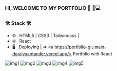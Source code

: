 ### HI, WELCOME TO MY PORTFOLIO  💼 🤝💻 



<h3>🛠 Stack 🛠 </h3>

- 🌐 &nbsp; HTML5 | CSS3 | Tailwindcss |
- 🌐 &nbsp; React 
- 🖥 &nbsp; Deploying | => <a https://portfolio-git-main-doralysantander.vercel.app/> Portfolio with React</a>

![img1](https://user-images.githubusercontent.com/86391179/162661510-f45e4261-a493-4bf1-8176-e9b321143e69.png)
![img2](https://user-images.githubusercontent.com/86391179/162661751-00d11e69-9f67-48f2-8a1e-042040ddc5d7.png)
![img3](https://user-images.githubusercontent.com/86391179/162661872-3222396a-335e-4a24-864e-04b2a56840f2.png)
![img4](https://user-images.githubusercontent.com/86391179/162662075-8e8b78ba-bd7e-466b-bed5-96534740a140.png)
![img5](https://user-images.githubusercontent.com/86391179/162662227-76bafe49-1431-4b34-a316-29bc0ec0aff5.png)






